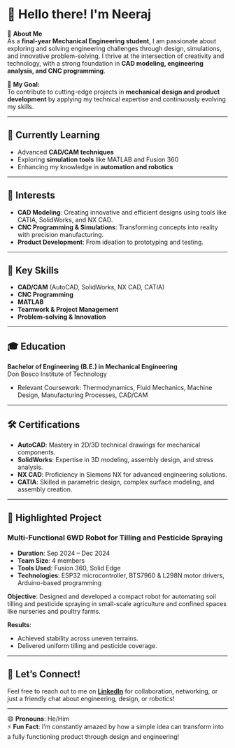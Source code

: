 # 👋 Hello there! I'm Neeraj  

🚀 **About Me**  
As a **final-year Mechanical Engineering student**, I am passionate about exploring and solving engineering challenges through design, simulations, and innovative problem-solving. I thrive at the intersection of creativity and technology, with a strong foundation in **CAD modeling, engineering analysis, and CNC programming**.  

🌟 **My Goal:**  
To contribute to cutting-edge projects in **mechanical design and product development** by applying my technical expertise and continuously evolving my skills.  

---

## 🌱 **Currently Learning**  
- Advanced **CAD/CAM techniques**  
- Exploring **simulation tools** like MATLAB and Fusion 360  
- Enhancing my knowledge in **automation and robotics**  

---

## 👀 **Interests**  
- **CAD Modeling**: Creating innovative and efficient designs using tools like CATIA, SolidWorks, and NX CAD.  
- **CNC Programming & Simulations**: Transforming concepts into reality with precision manufacturing.  
- **Product Development**: From ideation to prototyping and testing.  

---

## 💼 **Key Skills**  
- **CAD/CAM** (AutoCAD, SolidWorks, NX CAD, CATIA)  
- **CNC Programming**  
- **MATLAB**  
- **Teamwork & Project Management**  
- **Problem-solving & Innovation**  

---

## 🎓 **Education**  
**Bachelor of Engineering (B.E.) in Mechanical Engineering**  
Don Bosco Institute of Technology  
- Relevant Coursework: Thermodynamics, Fluid Mechanics, Machine Design, Manufacturing Processes, CAD/CAM  

---

## 🛠️ **Certifications**  
- **AutoCAD**: Mastery in 2D/3D technical drawings for mechanical components.  
- **SolidWorks**: Expertise in 3D modeling, assembly design, and stress analysis.  
- **NX CAD**: Proficiency in Siemens NX for advanced engineering solutions.  
- **CATIA**: Skilled in parametric design, complex surface modeling, and assembly creation.  

---

## 🌟 **Highlighted Project**  
### Multi-Functional 6WD Robot for Tilling and Pesticide Spraying  
- **Duration**: Sep 2024 – Dec 2024  
- **Team Size**: 4 members  
- **Tools Used**: Fusion 360, Solid Edge  
- **Technologies**: ESP32 microcontroller, BTS7960 & L298N motor drivers, Arduino-based programming  

**Objective**: Designed and developed a compact robot for automating soil tilling and pesticide spraying in small-scale agriculture and confined spaces like nurseries and poultry farms.  

**Results**:  
- Achieved stability across uneven terrains.  
- Delivered uniform tilling and pesticide coverage.  

---

## 💬 **Let’s Connect!**  
Feel free to reach out to me on **[LinkedIn](https://www.linkedin.com/in/neeraj-shripad-bhandagi/)** for collaboration, networking, or just a friendly chat about engineering, design, or robotics!  

---

😄 **Pronouns**: He/Him  
⚡ **Fun Fact**: I’m constantly amazed by how a simple idea can transform into a fully functioning product through design and engineering!  
